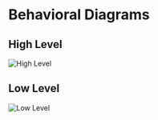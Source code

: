 # Behavioral Diagrams

## High Level 

![High Level](https://i.ibb.co/KqBQcB2/behav.jpg)

## Low Level

![Low Level](https://i.ibb.co/5nwDRtt/3.jpg)
